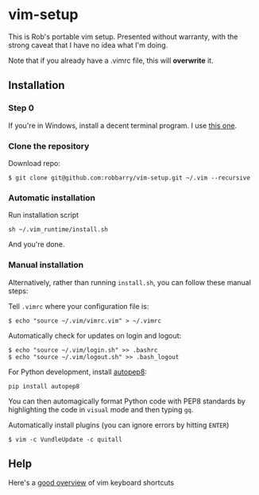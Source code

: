 # vim-setup

This is Rob's portable vim setup. Presented without warranty, with the strong
caveat that I have no idea what I'm doing.

Note that if you already have a .vimrc file, this will **overwrite** it.

## Installation

### Step 0

If you're in Windows, install a decent terminal program. I use [this
one](http://babun.github.io/).

### Clone the repository

Download repo:

```
$ git clone git@github.com:robbarry/vim-setup.git ~/.vim --recursive
```

### Automatic installation

Run installation script

```
sh ~/.vim_runtime/install.sh
```

And you're done.

### Manual installation

Alternatively, rather than running `install.sh`, you can follow these manual steps:

Tell `.vimrc` where your configuration file is:

`$ echo "source ~/.vim/vimrc.vim" > ~/.vimrc`

Automatically check for updates on login and logout:

```
$ echo "source ~/.vim/login.sh" >> .bashrc
$ echo "source ~/.vim/logout.sh" >> .bash_logout
```

For Python development, install
[autopep8](https://pypi.python.org/pypi/autopep8/):

```
pip install autopep8
```

You can then automagically format Python code with PEP8 standards by
highlighting the code in `visual` mode and then typing `gq`.

Automatically install plugins (you can ignore errors by hitting `ENTER`)

```
$ vim -c VundleUpdate -c quitall
```

## Help

Here's a [good overview](https://vim.rtorr.com/) of vim keyboard shortcuts
